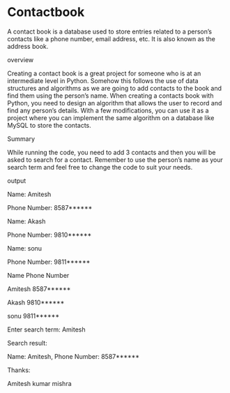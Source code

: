 # Contactbook
A contact book is a database used to store entries related to a person’s contacts like a phone number, email address, etc.
It is also known as the address book.


overview

Creating a contact book is a great project for someone who is at an intermediate level in Python.
Somehow this follows the use of data structures
and algorithms as we are going to add contacts to the book and find them using the person’s name.
 When creating a contacts book with Python, you need to design an algorithm that
 allows the user to record and find any person’s details.
 With a few modifications, you can use it as a project where you can implement
 the same algorithm on a database like MySQL to store the contacts.
 
 
 
Summary


While running the code, you need to add 3 contacts and then you will be asked to search for a contact.
Remember to use the person’s name as your search term and feel free to change the code to suit your needs.


output


Name: Amitesh


Phone Number: 8587******


Name: Akash


Phone Number: 9810******


Name: sonu


Phone Number: 9811******



Name                    Phone Number


Amitesh                    8587******


Akash                   9810******


sonu                 9811******


Enter search term: Amitesh


Search result:


Name: Amitesh, Phone Number: 8587******


Thanks:

Amitesh kumar mishra




